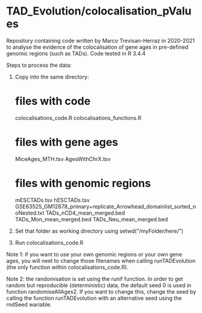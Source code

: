 # TAD_Evolution/colocalisation_pValues
Repository containing code written by Marco Trevisan-Herraz in 2020-2021 to analyse the evidence of the colocalisation of gene ages in pre-defined genomic regions (such as TADs). Code tested in R 3.4.4

Steps to process the data:

1) Copy into the same directory:

	# files with code
	colocalisations_code.R
	colocalisations_functions.R
	
	# files with gene ages
	MiceAges_MTH.tsv
	AgesWithChrX.tsv
	
	# files with genomic regions
	mESCTADs.tsv
	hESCTADs.tsv
	GSE63525_GM12878_primary+replicate_Arrowhead_domainlist_sorted_noNested.txt
	TADs_nCD4_mean_merged.bed
	TADs_Mon_mean_merged.bed
	TADs_Neu_mean_merged.bed

2) Set that folder as working directory using setwd("/myFolder/here/")
3) Run colocalisations_code.R





Note 1: if you want to use your own genomic regions or your own gene ages, you will neet to change those filenames when calling runTADEvolution (the only function within colocalisations_code.R).

Note 2: the randomisation is set using the runif function. In order to get random but reproducible (deterministic) data, the default seed 0 is used in function randomiseAllAges2. If you want to change this, change the seed by calling the function runTADEvolution with an alternative seed using the rndSeed wariable.
